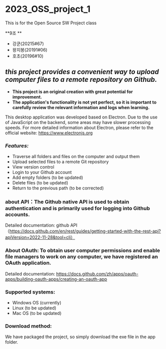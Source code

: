 # 2023_OSS_project_1
This is for the Open Source SW Project class

**9조 **

- 강쿤(20215#67)
- 왕지봉(20191#06)
- 호초(20196#10)



## ***this project provides a convenient way to upload computer files to a remote repository on Github.***

- **This project is an original creation with great potential for improvement.**
- **The application's functionality is not yet perfect, so it is important to carefully review the relevant information and logs when learning.**

This desktop application was developed based on Electron. Due to the use of JavaScript on the backend, some areas may have slower processing speeds. For more detailed information about Electron, please refer to the official website: https://www.electronjs.org

### *Features:*

- Traverse all folders and files on the computer and output them
- Upload selected files to a remote Git repository
- View version control
- Login to your Github account
- Add empty folders (to be updated)
- Delete files (to be updated)
- Return to the previous path (to be corrected)

### about API：The Github native API is used to obtain authentication and is primarily used for logging into Github accounts.
Detailed documentation: github API（https://docs.github.com/en/rest/guides/getting-started-with-the-rest-api?apiVersion=2022-11-28&tool=cli）

### About OAuth: To obtain user computer permissions and enable file managers to work on any computer, we have registered an OAuth application.
Detailed documentation: https://docs.github.com/zh/apps/oauth-apps/building-oauth-apps/creating-an-oauth-app

### Supported systems: 
- Windows OS (currently)
- Linux (to be updated)
- Mac OS (to be updated)

### Download method: 
We have packaged the project, so simply download the exe file in the app folder.









